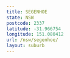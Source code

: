 ```yaml
---
title: SEGENHOE
state: NSW
postcode: 2337
latitude: -31.966754
longitude: 151.080412
url: /nsw/segenhoe/
layout: suburb
---
```

